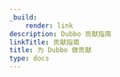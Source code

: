 ```yaml
---
_build:
    render: link
description: Dubbo 贡献指南
linkTitle: 贡献指南
title: 为 Dubbo 做贡献
type: docs
---
```

